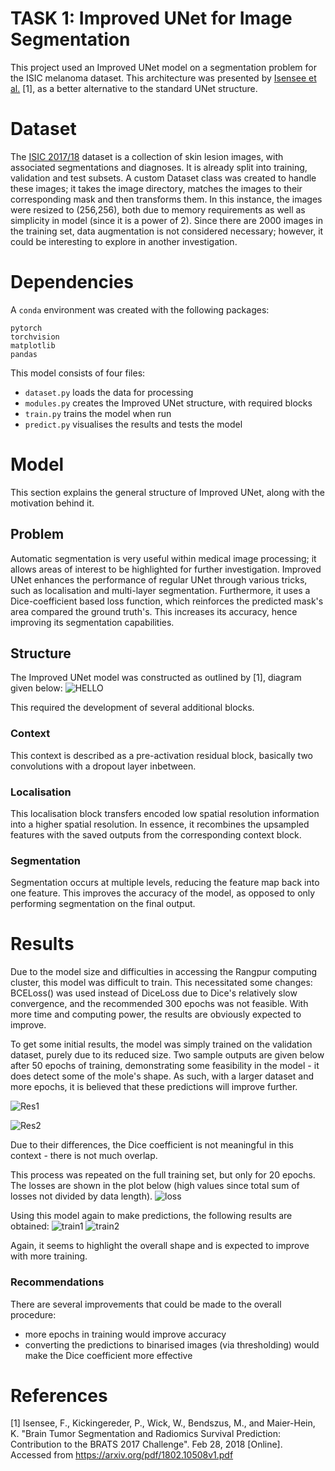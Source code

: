 # TASK 1: Improved UNet for Image Segmentation

This project used an Improved UNet model on a segmentation problem for the ISIC melanoma dataset. This architecture was presented by [Isensee et al.](https://arxiv.org/pdf/1802.10508v1.pdf) [1], as a better alternative to the standard UNet structure.

# Dataset
The [ISIC 2017/18](https://challenge.isic-archive.com/data/#2017) dataset is a collection of skin lesion images, with associated segmentations and diagnoses. It is already split into training, validation and test subsets. A custom Dataset class was created to handle these images; it takes the image directory, matches the images to their corresponding mask and then transforms them. In this instance, the images were resized to (256,256), both due to memory requirements as well as simplicity in model (since it is a power of 2). Since there are 2000 images in the training set, data augmentation is not considered necessary; however, it could be interesting to explore in another investigation.

# Dependencies
A `conda` environment was created with the following packages:
```
pytorch
torchvision
matplotlib
pandas
```
This model consists of four files:
* `dataset.py` loads the data for processing
* `modules.py` creates the Improved UNet structure, with required blocks
* `train.py` trains the model when run
* `predict.py` visualises the results and tests the model

# Model
This section explains the general structure of Improved UNet, along with the motivation behind it.
## Problem
Automatic segmentation is very useful within medical image processing; it allows areas of interest to be highlighted for further investigation. Improved UNet enhances the performance of regular UNet through various tricks, such as localisation and multi-layer segmentation. Furthermore, it uses a Dice-coefficient based loss function, which reinforces the predicted mask's area compared the ground truth's. This increases its accuracy, hence improving its segmentation capabilities.

## Structure
The Improved UNet model was constructed as outlined by [1], diagram given below:
![HELLO](modelstructure.png)

This required the development of several additional blocks.

### Context
This context is described as a pre-activation residual block, basically two convolutions with a dropout layer inbetween.

### Localisation
This localisation block transfers encoded low spatial resolution information into a higher spatial resolution. In essence, it recombines the upsampled features with the saved outputs from the corresponding context block.

### Segmentation
Segmentation occurs at multiple levels, reducing the feature map back into one feature. This improves the accuracy of the model, as opposed to only performing segmentation on the final output.

# Results
Due to the model size and difficulties in accessing the Rangpur computing cluster, this model was difficult to train. This necessitated some changes: BCELoss() was used instead of DiceLoss due to Dice's relatively slow convergence, and the recommended 300 epochs was not feasible. With more time and computing power, the results are obviously expected to improve.

To get some initial results, the model was simply trained on the validation dataset, purely due to its reduced size. Two sample outputs are given below after 50 epochs of training, demonstrating some feasibility in the model - it does detect some of the mole's shape. As such, with a larger dataset and more epochs, it is believed that these predictions will improve further.

![Res1](res1.jpg)

![Res2](res2.jpg)

Due to their differences, the Dice coefficient is not meaningful in this context - there is not much overlap.

This process was repeated on the full training set, but only for 20 epochs. The losses are shown in the plot below (high values since total sum of losses not divided by data length).
![loss](lossgraph.jpg)

Using this model again to make predictions, the following results are obtained:
![train1](train1.jpg)
![train2](train2.jpg)

Again, it seems to highlight the overall shape and is expected to improve with more training.

### Recommendations
There are several improvements that could be made to the overall procedure:
* more epochs in training would improve accuracy
* converting the predictions to binarised images (via thresholding) would make the Dice coefficient more effective

# References
[1] Isensee, F., Kickingereder, P., Wick, W., Bendszus, M., and Maier-Hein, K. "Brain Tumor Segmentation and Radiomics Survival Prediction: Contribution to the BRATS 2017 Challenge". Feb 28, 2018 [Online]. Accessed from <https://arxiv.org/pdf/1802.10508v1.pdf>